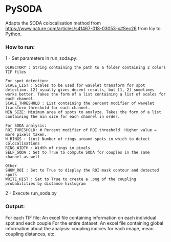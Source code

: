 # PySODA

Adapts the SODA colocalisation method from https://www.nature.com/articles/s41467-018-03053-x#Sec26 from Icy to Python.


### How to run:

  1 - Set parameters in run_soda.py:
  
    DIRECTORY : String containing the path to a folder containing 2 colors TIF files

    For spot detection:
    SCALE_LIST : Scales to be used for wavelet transform for spot detection. [2] usually gives decent results, but [1, 2] sometimes
    works better. Takes the form of a list containing a list of scales for each channel.
    SCALE_THRESHOLD : List containing the percent modifier of wavelet transform threshold for each channel.
    MIN_SIZE: Minimum area of spots to analyze. Takes the form of a list containing the min size for each channel in order.

    For SODA analysis:
    ROI_THRESHOLD: # Percent modifier of ROI threshold. Higher value = more pixels taken.
    N_RINGS : (int) Number of rings around spots in which to detect colocalisations
    RING_WIDTH : Width of rings in pixels
    SELF_SODA : Set to True to compute SODA for couples in the same channel as well
    
    Other
    SHOW_ROI : Set to True to display the ROI mask contour and detected spots
    WRITE_HIST : Set to True to create a .png of the coupling probabilities by distance histogram
    
2 - Execute run_soda.py

### Output:

For each TIF file: An excel file containing information on each individual spot and each couple
For the entire dataset: An excel file containing global information about the analysis: coupling indices for each image, mean coupling distances, etc.
